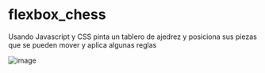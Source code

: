 # flexbox_chess

Usando Javascript y CSS pinta un tablero de ajedrez y posiciona sus piezas que se pueden mover y aplica algunas reglas

![image](https://github.com/andres-olarte396/flexbox_chess/assets/20707860/32c7ea96-fbfb-4ac7-bbde-9108ab276b27)
